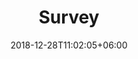 ---
title: "Survey"
date: 2018-12-28T11:02:05+06:00
icon: "ti-pencil-alt"
description: "Coming soon"
type : "docs"
weight: = 4
---